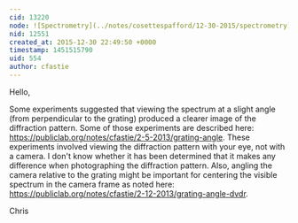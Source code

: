 ```yaml
---
cid: 13220
node: ![Spectrometry](../notes/cosettespafford/12-30-2015/spectrometry)
nid: 12551
created_at: 2015-12-30 22:49:50 +0000
timestamp: 1451515790
uid: 554
author: cfastie
---
```


Hello,

Some experiments suggested that viewing the spectrum at a slight angle (from perpendicular to the grating) produced a clearer image of the diffraction pattern. Some of those experiments are described here: https://publiclab.org/notes/cfastie/2-5-2013/grating-angle. These experiments involved viewing the diffraction pattern with your eye, not with a camera. I don't know whether it has been determined that it makes any difference when photographing the diffraction pattern. Also, angling the camera relative to the grating might be important for centering the visible spectrum in the camera frame as noted here: https://publiclab.org/notes/cfastie/2-12-2013/grating-angle-dvdr. 

Chris